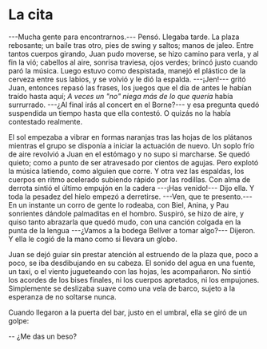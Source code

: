 # La cita

---Mucha gente para encontrarnos.--- Pensó. Llegaba tarde. La plaza rebosante; un baile tras otro, pies de swing y saltos; manos de jaleo. Entre tantos cuerpos girando, Juan pudo moverse, se hizo camino para verla, y al fin la vió; cabellos al aire, sonrisa traviesa, ojos verdes; brincó justo cuando paró la música. Luego estuvo como despistada, manejó el plástico de la cerveza entre sus labios, y se volvió y le dió la espalda. ---¡Jen!--- gritó Juan, entonces repasó las frases, los juegos que el día de antes le habían traído hasta aquí; *A veces un "no" niega más de lo que quería* había surrurrado. ---¿Al final irás al concert en el Borne?--- y esa pregunta quedó suspendida un tiempo hasta que ella contestó. O quizás no la había contestado realmente.

El sol empezaba a vibrar en formas naranjas tras las hojas de los plátanos mientras el grupo se disponía a iniciar la actuación de nuevo. Un soplo frío de aire revolvió a Juan en el estómago  y no supo si marcharse. Se quedó quieto; como a punto de ser atravesado por cientos de agujas. Pero explotó la música latiendo, como alguien que corre. Y otra vez las espaldas, los cuerpos en ritmo acelerado subiendo rápido por las rodillas. Con alma de derrota sintió el último empujón en la cadera ---¡Has venido!--- Dijo ella. Y toda la pesadez del hielo empezó a derretirse. ---Ven, que te presento.--- En un instante un corro de gente lo rodeaba, con Biel, Anina, y Pau sonrientes dándole palmaditas en el hombro. Suspiró, se hizo de aire, y quiso tanto abrazarla que quedó  mudo, con una canción colgada en la punta de la lengua ---¿Vamos a la bodega Bellver a tomar algo?--- Dijeron. Y ella le cogió de la mano como si llevara un globo.

Juan se dejó guiar sin prestar atención al estruendo de la plaza que, poco a poco, se iba desdibujando en su cabeza. El sonido del agua en una fuente, un taxi, o el viento jugueteando con las hojas, les acompañaron. No sintió los acordes de los bises finales, ni los cuerpos apretados, ni los empujones. Simplemente se deslizaba suave como una vela de barco, sujeto a la esperanza de no soltarse nunca. 

Cuando llegaron a la puerta del bar, justo en el umbral, ella se giró de un golpe:

-- ¿Me das un beso?


